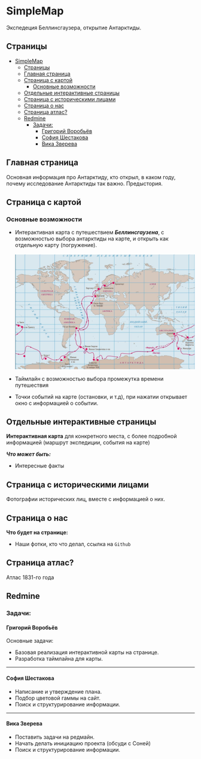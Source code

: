 # SimpleMap

Экспедеция Беллинсгаузера, открытие Антарктиды.

## Страницы

- [SimpleMap](#simplemap)
  - [Страницы](#страницы)
  - [Главная страница](#главная-страница)
  - [Страница с картой](#страница-с-картой)
    - [Основные возможности](#основные-возможности)
  - [Отдельные интерактивные страницы](#отдельные-интерактивные-страницы)
  - [Страница с историческими лицами](#страница-с-историческими-лицами)
  - [Страница о нас](#страница-о-нас)
  - [Страница атлас?](#страница-атлас)
  - [Redmine](#redmine)
    - [Задачи:](#задачи)
      - [Григорий Воробьёв](#григорий-воробьёв)
      - [София Шестакова](#софия-шестакова)
      - [Вика Зверева](#вика-зверева)


## Главная страница

Основная информация про Антарктиду, кто открыл, в каком году, почему исследование Антарктиды так важно. Предыстория.


## Страница с картой

### Основные возможности

* Интерактивная карта с путешествием ***Беллинсгаузена***, с возможностью выбора антарктиды на карте, и открыть как отдельную карту (погружение).<br><br>
![alt text](../images/image.png)

* Таймлайн с возможностью выбора промежутка времени путешествия

* Точки событий на карте (остановки, и т.д), при нажатии открывает окно с информацией о событии.


## Отдельные интерактивные страницы

**Интерактивная карта** для конкретного места, с более подробной информацией (маршрут экспедиции, события на карте)

***Что может быть:***

  * Интересные факты


## Страница с историческими лицами

Фотографии исторических лиц, вместе с информацией о них.


## Страница о нас 

**Что будет на странице:**

* Наши фотки, кто что делал, ссылка на `Github`


## Страница атлас? 

Атлас 1831-го года

## Redmine

### Задачи:

#### Григорий Воробьёв

Основные задачи:

* Базовая реализация интерактивной карты на странице.
* Разработка таймлайна для карты.

- - -

#### София Шестакова

* Написание и утверждение плана.
* Подбор цветовой гаммы на сайт.
* Поиск и структурирование информации.

- - -

#### Вика Зверева

* Поставить задачи на редмайн.
* Начать делать инициацию проекта (обсуди с Соней)
* Поиск и структурирование информации.